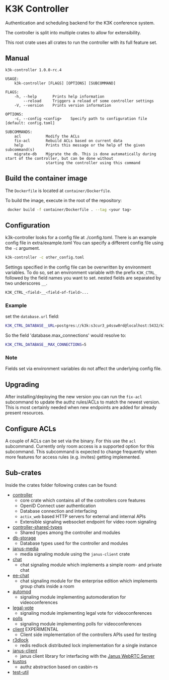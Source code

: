 # K3K Controller

Authentication and scheduling backend for the K3K conference system.

The controller is split into multiple crates to allow for extensibility.

This root crate uses all crates to run the controller with its full feature set.

## Manual
```
k3k-controller 1.0.0-rc.4

USAGE:
    k3k-controller [FLAGS] [OPTIONS] [SUBCOMMAND]

FLAGS:
    -h, --help       Prints help information
        --reload     Triggers a reload of some controller settings
    -V, --version    Prints version information

OPTIONS:
    -c, --config <config>    Specify path to configuration file [default: config.toml]

SUBCOMMANDS:
    acl           Modify the ACLs
    fix-acl       Rebuild ACLs based on current data
    help          Prints this message or the help of the given subcommand(s)
    migrate-db    Migrate the db. This is done automatically during start of the controller, but can be done without
                  starting the controller using this command
```


## Build the container image

The `Dockerfile` is located at `container/Dockerfile`.

To build the image, execute in the root of the repository:

```bash
 docker build -f container/Dockerfile . --tag <your tag>
```


## Configuration

k3k-controller looks for a config file at ./config.toml.
There is an example config file in extra/example.toml
You can specify a different config file using the `-c` argument.

```sh
k3k-controller -c other_config.toml
```

Settings specified in the config file can be overwritten by environment variables.
To do so, set an environment variable with the prefix `K3K_CTRL_` followed by the field names you want to set.
nested fields are separated by two underscores `__`.
```sh
K3K_CTRL_<field>__<field-of-field>...
```
### Example

set the `database.url` field:
```sh
K3K_CTRL_DATABASE__URL=postgres://k3k:s3cur3_p4ssw0rd@localhost:5432/k3k
```

So the field 'database.max_connections' would resolve to:
```sh
K3K_CTRL_DATABASE__MAX_CONNECTIONS=5
```
### Note
Fields set via environment variables do not affect the underlying config file.

## Upgrading

After installing/deploying the new version you can run the `fix-acl` subcommand to update the authz rules/ACLs to match the newest version. This is most certainly needed when new endpoints are added for already present resources.

## Configure ACLs

A couple of ACLs can be set via the binary. For this use the `acl` subcommand.
Currently only room access is a supported option for this subcommand.
This subcommand is expected to change frequently when more features for access rules (e.g. invites) getting implemented.


## Sub-crates

Inside the crates folder following crates can be found:

* [controller](crates/controller)
    - core crate which contains all of the controllers core features
    - OpenID Connect user authentication
    - Database connection and interfacing
    - `actix_web` based HTTP servers for external and internal APIs
    - Extensible signaling websocket endpoint for video room signaling
* [controller-shared-types](crates/controller-shared-types)
    - Shared types among the controller and modules
* [db-storage](crates/db-storage)
    - Database types used for the controller and modules
* [janus-media](crates/janus-media)
    - media signaling module using the `janus-client` crate
* [chat](crates/chat)
    - chat signaling module which implements a simple room- and private chat
* [ee-chat](crates/ee-chat)
    - chat signaling module for the enterprise edition which implements group chats inside a room
* [automod](crates/automod)
    - signaling module implementing automoderation for videoconferences
* [legal-vote](crates/legal-vote)
    - signaling module implementing legal vote for videoconferences
* [polls](crates/polls)
    - signaling module implementing polls for videoconferences
* [client](crates/client) EXPERIMENTAL
    - Client side implementation of the controllers APIs used for testing
* [r3dlock](crates/r3dlock)
    - redis redlock distributed lock implementation for a single instance
* [janus-client](crates/janus-client)
    - janus client library for interfacing with the [Janus WebRTC Server](https://janus.conf.meetecho.com/)
* [kustos](crates/kustos)
    - authz abstraction based on casbin-rs
* [test-util](crates/test-util)
